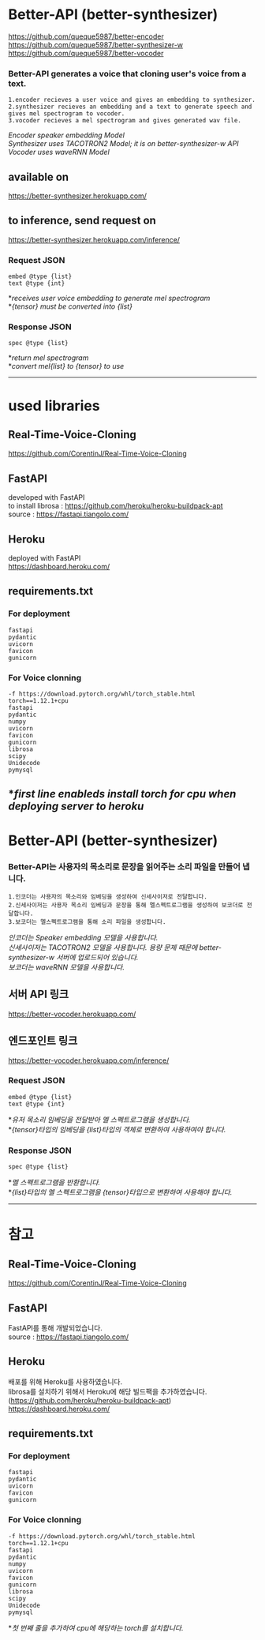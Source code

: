 Better-API (better-synthesizer)
=============
https://github.com/queque5987/better-encoder    
https://github.com/queque5987/better-synthesizer-w   
https://github.com/queque5987/better-vocoder   

### Better-API generates a voice that cloning user's voice from a text.
    1.encoder recieves a user voice and gives an embedding to synthesizer.
    2.synthesizer recieves an embedding and a text to generate speech and gives mel spectrogram to vocoder.   
    3.vocoder recieves a mel spectrogram and gives generated wav file.   
       
*Encoder speaker embedding Model*   
*Synthesizer uses TACOTRON2 Model; it is on better-synthesizer-w API*   
*Vocoder uses waveRNN Model*   
    
## available on
https://better-synthesizer.herokuapp.com/
## to inference, send request on
https://better-synthesizer.herokuapp.com/inference/
### Request JSON
    embed @type {list}
    text @type {int}
**receives user voice embedding to generate mel spectrogram*   
**{tensor} must be converted into {list}*
### Response JSON
    spec @type {list}   
**return mel spectrogram*   
**convert mel{list} to {tensor} to use*   

* * *
# used libraries
## Real-Time-Voice-Cloning
https://github.com/CorentinJ/Real-Time-Voice-Cloning

## FastAPI   
developed with FastAPI   
to install librosa : https://github.com/heroku/heroku-buildpack-apt   
source : https://fastapi.tiangolo.com/   

## Heroku
deployed with FastAPI   
https://dashboard.heroku.com/

## requirements.txt
### For deployment
    fastapi
    pydantic
    uvicorn
    favicon
    gunicorn
### For Voice clonning   
    -f https://download.pytorch.org/whl/torch_stable.html   
    torch==1.12.1+cpu
    fastapi
    pydantic
    numpy
    uvicorn
    favicon
    gunicorn
    librosa
    scipy
    Unidecode
    pymysql
**first line enableds install torch for cpu when deploying server to heroku*
-----
Better-API (better-synthesizer)
=============
### Better-API는 사용자의 목소리로 문장을 읽어주는 소리 파일을 만들어 냅니다.   
    1.인코더는 사용자의 목소리와 임베딩을 생성하여 신세사이저로 전달합니다.   
    2.신세사이저는 사용자 목소리 임베딩과 문장을 통해 멜스펙트로그램을 생성하여 보코더로 전달합니다.   
    3.보코더는 멜스펙트로그램을 통해 소리 파일을 생성합니다.   
       
*인코더는 Speaker embedding 모델을 사용합니다.*   
*신세사이저는 TACOTRON2 모델을 사용합니다. 용량 문제 때문에 better-synthesizer-w 서버에 업로드되어 있습니다.*   
*보코더는 waveRNN 모델을 사용합니다.*   
    
## 서버 API 링크   
https://better-vocoder.herokuapp.com/

## 엔드포인트 링크   
https://better-vocoder.herokuapp.com/inference/

### Request JSON
    embed @type {list}
    text @type {int}
**유저 목소리 임베딩을 전달받아 멜 스펙트로그램을 생성합니다.*   
**{tensor}타입의 임베딩을 {list}타입의 객체로 변환하여 사용하여야 합니다.*   

### Response JSON
    spec @type {list}   
**멜 스펙트로그램을 반환합니다.*   
**{list}타입의 멜 스펙트로그램을 {tensor}타입으로 변환하여 사용해야 합니다.*   

* * *
# 참고
## Real-Time-Voice-Cloning
https://github.com/CorentinJ/Real-Time-Voice-Cloning

## FastAPI   
FastAPI를 통해 개발되었습니다.   
source : https://fastapi.tiangolo.com/   

## Heroku
배포를 위해 Heroku를 사용하였습니다.    
librosa를 설치하기 위해서 Heroku에 해당 빌드팩을 추가하였습니다. (https://github.com/heroku/heroku-buildpack-apt)   
https://dashboard.heroku.com/

## requirements.txt
### For deployment
    fastapi
    pydantic
    uvicorn
    favicon
    gunicorn
### For Voice clonning   
    -f https://download.pytorch.org/whl/torch_stable.html
    torch==1.12.1+cpu
    fastapi
    pydantic
    numpy
    uvicorn
    favicon
    gunicorn
    librosa
    scipy
    Unidecode
    pymysql
**첫 번째 줄을 추가하여 cpu에 해당하는 torch를 설치합니다.*
